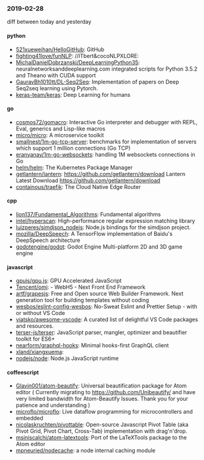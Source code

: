 ### 2019-02-28
diff between today and yesterday

#### python
* [521xueweihan/HelloGitHub](https://github.com/521xueweihan/HelloGitHub):  GitHub 
* [fighting41love/funNLP](https://github.com/fighting41love/funNLP): //ITbert&cocoNLPXLORE:
* [MichalDanielDobrzanski/DeepLearningPython35](https://github.com/MichalDanielDobrzanski/DeepLearningPython35): neuralnetworksanddeeplearning.com integrated scripts for Python 3.5.2 and Theano with CUDA support
* [GauravBh1010tt/DL-Seq2Seq](https://github.com/GauravBh1010tt/DL-Seq2Seq): Implementation of papers on Deep Seq2seq learning using Pytorch.
* [keras-team/keras](https://github.com/keras-team/keras): Deep Learning for humans

#### go
* [cosmos72/gomacro](https://github.com/cosmos72/gomacro): Interactive Go interpreter and debugger with REPL, Eval, generics and Lisp-like macros
* [micro/micro](https://github.com/micro/micro): A microservice toolkit
* [smallnest/1m-go-tcp-server](https://github.com/smallnest/1m-go-tcp-server): benchmarks for implementation of servers which support 1 million connections (Go TCP)
* [eranyanay/1m-go-websockets](https://github.com/eranyanay/1m-go-websockets): handling 1M websockets connections in Go
* [helm/helm](https://github.com/helm/helm): The Kubernetes Package Manager
* [getlantern/lantern](https://github.com/getlantern/lantern):  https://github.com/getlantern/download  Lantern Latest Download https://github.com/getlantern/download 
* [containous/traefik](https://github.com/containous/traefik): The Cloud Native Edge Router

#### cpp
* [lion137/Fundamental_Algorithms](https://github.com/lion137/Fundamental_Algorithms): Fundamental algorithms
* [intel/hyperscan](https://github.com/intel/hyperscan): High-performance regular expression matching library
* [luizperes/simdjson_nodejs](https://github.com/luizperes/simdjson_nodejs): Node.js bindings for the simdjson project.
* [mozilla/DeepSpeech](https://github.com/mozilla/DeepSpeech): A TensorFlow implementation of Baidu's DeepSpeech architecture
* [godotengine/godot](https://github.com/godotengine/godot): Godot Engine  Multi-platform 2D and 3D game engine

#### javascript
* [gpujs/gpu.js](https://github.com/gpujs/gpu.js): GPU Accelerated JavaScript
* [Tencent/omi](https://github.com/Tencent/omi):  - WebH5 - Next Front End Framework
* [artf/grapesjs](https://github.com/artf/grapesjs): Free and Open source Web Builder Framework. Next generation tool for building templates without coding
* [wesbos/eslint-config-wesbos](https://github.com/wesbos/eslint-config-wesbos): No-Sweat Eslint and Prettier Setup - with or without VS Code
* [viatsko/awesome-vscode](https://github.com/viatsko/awesome-vscode):  A curated list of delightful VS Code packages and resources.
* [terser-js/terser](https://github.com/terser-js/terser): JavaScript parser, mangler, optimizer and beautifier toolkit for ES6+
* [nearform/graphql-hooks](https://github.com/nearform/graphql-hooks):  Minimal hooks-first GraphQL client
* [xland/xiangxuema](https://github.com/xland/xiangxuema): 
* [nodejs/node](https://github.com/nodejs/node): Node.js JavaScript runtime 

#### coffeescript
* [Glavin001/atom-beautify](https://github.com/Glavin001/atom-beautify):  Universal beautification package for Atom editor ( Currently migrating to https://github.com/Unibeautify/ and have very limited bandwidth for Atom-Beautify Issues. Thank you for your patience and understanding  )
* [microflo/microflo](https://github.com/microflo/microflo): Live dataflow programming for microcontrollers and embedded
* [nicolaskruchten/pivottable](https://github.com/nicolaskruchten/pivottable): Open-source Javascript Pivot Table (aka Pivot Grid, Pivot Chart, Cross-Tab) implementation with drag'n'drop.
* [msiniscalchi/atom-latextools](https://github.com/msiniscalchi/atom-latextools): Port of the LaTeXTools package to the Atom editor
* [mpneuried/nodecache](https://github.com/mpneuried/nodecache): a node internal caching module
